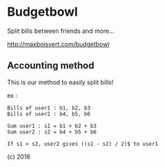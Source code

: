 # Budgetbowl

Split bills between friends and more...

http://maxboisvert.com/budgetbowl

## Accounting method

This is our method to easily split bills!

ex :

```
Bills of user1 : b1, b2, b3
Bills of user2 : b4, b5, b6

Sum user1 : s1 = b1 + b2 + b3
Sum user2 : s2 = b4 + b5 + b6

If s1 > s2, user2 gives ((s1 - s2) / 2)$ to user1
```

(c) 2016
